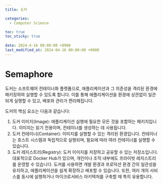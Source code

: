 ```yaml
---
title: 도커

categories:
  - Computer Science

toc: true
toc_sticky: true
 
date: 2024-4-16 00:00:00 +0900
last_modified_at: 2024-04-16 00:00:00 +0900
---
```


# Semaphore

도커는 소프트웨어 컨테이너화 플랫폼으로, 애플리케이션과 그 의존성을 격리된 환경에 패키징하여 실행할 수 있도록 합니다. 이를 통해 애플리케이션을 환경에 상관없이 일관되게 실행할 수 있고, 배포와 관리가 편리해집니다.

도커의 핵심 요소는 다음과 같습니다:

1. 도커 이미지(Image): 애플리케이션 실행에 필요한 모든 것을 포함하는 패키지입니다. 이미지는 읽기 전용이며, 컨테이너를 생성하는 데 사용됩니다.
2. 도커 컨테이너(Container): 이미지를 실행할 수 있는 격리된 환경입니다. 컨테이너는 호스트 시스템과 독립적으로 실행되며, 필요에 따라 여러 컨테이너를 실행할 수 있습니다.
3. 도커 레지스트리(Registry): 도커 이미지를 저장하고 공유할 수 있는 저장소입니다. 대표적으로 Docker Hub가 있으며, 개인이나 조직 내부에도 프라이빗 레지스트리를 운영할 수 있습니다.
도커를 사용하면 개발 환경과 프로덕션 환경 간의 일관성을 유지하고, 애플리케이션을 쉽게 확장하고 배포할 수 있습니다. 또한, 여러 개의 서비스를 동시에 실행하거나 마이크로서비스 아키텍처를 구축할 때 특히 유용합니다.
